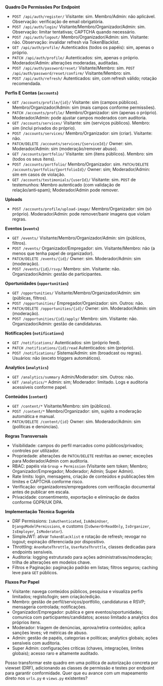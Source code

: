 


          
**Quadro De Permissões Por Endpoint**

- `POST /api/auth/register/` Visitante: sim. Membro/Admin: não aplicável. Observação: verificação de email obrigatória.
- `POST /api/auth/login/` Visitante/Membro/Organizador/Admin: sim. Observação: limitar tentativas; CAPTCHA quando necessário.
- `POST /api/auth/logout/` Membro/Organizador/Admin: sim. Visitante: não. Observação: invalidar refresh via TokenBlacklist.
- `GET /api/auth/profile/` Autenticados (todos os papéis): sim, apenas o próprio.
- `PATCH /api/auth/profile/` Autenticados: sim, apenas o próprio. Moderador/Admin: alterações moderadas, auditadas.
- `POST /api/auth/password/reset/` Visitante/Membro: sim. `POST /api/auth/password/reset/confirm/` Visitante/Membro: sim.
- `POST /api/auth/refresh/` Autenticados: sim, com refresh válido; rotação recomendada.

**Perfis E Contas (`accounts`)**

- `GET /accounts/profile/{id}/` Visitante: sim (campos públicos). Membro/Organizador/Admin: sim (mais campos conforme permissões).
- `PATCH /accounts/profile/` Membro/Organizador: sim (apenas o próprio). Moderador/Admin: pode ajustar campos moderados com auditoria.
- `GET /accounts/services/` Visitante: sim (serviços públicos). Membro: sim (inclui privados do próprio).
- `POST /accounts/services/` Membro/Organizador: sim (criar). Visitante: não.
- `PATCH/DELETE /accounts/services/{serviceId}/` Owner: sim. Moderador/Admin: sim (moderação/remover abuso).
- `GET /accounts/portfolio/` Visitante: sim (itens públicos). Membro: sim (todos os seus itens).
- `POST /accounts/portfolio/` Membro/Organizador: sim. `PATCH/DELETE /accounts/portfolio/{portfolioId}/` Owner: sim; Moderador/Admin: sim em casos de violação.
- `GET /accounts/testimonials/{userId}/` Visitante: sim. `POST` de testemunhos: Membro autenticado (com validação de relação/anti‑spam); Moderador/Admin pode remover.

**Uploads**

- `POST /accounts/profile/upload-image/` Membro/Organizador: sim (só próprio). Moderador/Admin: pode remover/banir imagens que violam regras.

**Eventos (`events`)**

- `GET /events/` Visitante/Membro/Organizador/Admin: sim (públicos, filtros).
- `POST /events/` Organizador/Empregador: sim. Visitante/Membro: não (a menos que tenha papel de organizador).
- `PATCH/DELETE /events/{id}/` Owner: sim. Moderador/Admin: sim (moderação).
- `POST /events/{id}/rsvp/` Membro: sim. Visitante: não. Organizador/Admin: gestão de participantes.

**Oportunidades (`opportunities`)**

- `GET /opportunities/` Visitante/Membro/Organizador/Admin: sim (públicas, filtros).
- `POST /opportunities/` Empregador/Organizador: sim. Outros: não.
- `PATCH/DELETE /opportunities/{id}/` Owner: sim. Moderador/Admin: sim (moderação).
- `POST /opportunities/{id}/apply/` Membro: sim. Visitante: não. Organizador/Admin: gestão de candidaturas.

**Notificações (`notifications`)**

- `GET /notifications/` Autenticados: sim (próprio feed).
- `PATCH /notifications/{id}/read` Autenticados: sim (próprio).
- `POST /notifications/` Sistema/Admin: sim (broadcast ou regras). Usuários: não (exceto triggers automáticos).

**Analytics (`analytics`)**

- `GET /analytics/summary` Admin/Moderador: sim. Outros: não.
- `GET /analytics/*` Admin: sim; Moderador: limitado. Logs e auditoria acessíveis conforme papel.

**Conteúdos (`content`)**

- `GET /content/*` Visitante/Membro: sim (públicos). 
- `POST /content/*` Membro/Organizador: sim, sujeito a moderação automática e manual.
- `PATCH/DELETE /content/{id}` Owner: sim. Moderador/Admin: sim (políticas e denúncias).

**Regras Transversais**

- Visibilidade: campos do perfil marcados como públicos/privados; controles por utilizador.
- Propriedade: alterações de `PATCH/DELETE` restritas ao owner; exceções para Moderador/Admin com auditoria.
- RBAC: papéis via `Group` + `Permission` (Visitante sem token; Membro; Organizador/Empregador; Moderador; Admin; Super Admin).
- Rate limits: login, mensagens, criação de conteúdos e publicações têm limites e CAPTCHA conforme risco.
- Verificação: organizadores/empregadores com verificação documental antes de publicar em escala.
- Privacidade: consentimento, exportação e eliminação de dados conforme GDPR/UK DPA.

**Implementação Técnica Sugerida**

- DRF Permissions: `IsAuthenticated`, `IsAdminUser`, `DjangoModelPermissions`, e customs (`IsOwnerOrReadOnly`, `IsOrganizer`, `IsEmployer`, `IsModerator`).
- SimpleJWT: ativar `TokenBlacklist` e rotação de refresh; revogar no logout; expiração diferenciada por dispositivo.
- Throttling: `AnonRateThrottle`, `UserRateThrottle`, classes dedicadas para endpoints sensíveis.
- Auditoria: logging estruturado para ações administrativas/moderação; trilha de alterações em modelos chave.
- Filtros e Paginação: paginação padrão em listas; filtros seguros; caching leve para `GET` públicos.

**Fluxos Por Papel**

- Visitante: navega conteúdos públicos, pesquisa e visualiza perfis limitados; registo/login; sem criação/edição.
- Membro: gestão de perfil/serviços/portfólio, candidaturas e RSVP; mensageria controlada; notificações.
- Organizador/Empregador: publica e gere eventos/oportunidades; comunica com participantes/candidatos; acesso limitado a analytics dos próprios itens.
- Moderador: triagem de denúncias, aprova/retira conteúdos; aplica sanções leves; vê métricas de abuso.
- Admin: gestão de papéis, categorias e políticas; analytics globais; ações sensíveis com auditoria.
- Super Admin: configurações críticas (chaves, integrações, limites globais); acesso raro e altamente auditado.

Posso transformar este quadro em uma política de autorização concreta por viewset (DRF), adicionando as classes de permissão e testes por endpoint para garantir conformidade. Quer que eu avance com um mapeamento direto nos `urls.py` e `views.py` existentes?
        